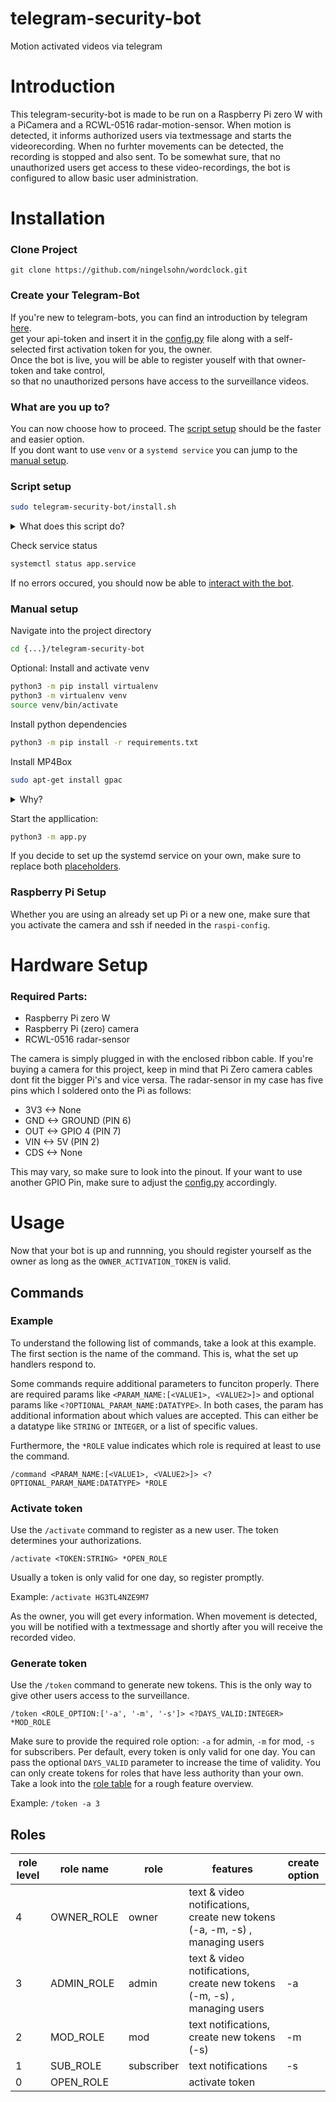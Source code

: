 # telegram-security-bot
Motion activated videos via telegram

# Introduction

This telegram-security-bot is made to be run on a Raspberry Pi zero W with a PiCamera and a RCWL-0516 radar-motion-sensor.
When motion is detected, it informs authorized users via textmessage and starts the videorecording. When no furhter movements can be detected, the recording is stopped and also sent.
To be somewhat sure, that no unauthorized users get access to these video-recordings, the bot is configured to allow basic user administration.

# Installation

### Clone Project

  ```
  git clone https://github.com/ningelsohn/wordclock.git
  ```
  
  

### Create your Telegram-Bot

If you're new to telegram-bots, you can find an introduction by telegram [here](https://core.telegram.org/bots).  
get your api-token and insert it in the [config.py](https://github.com/ningelsohn/telegram-security-bot/blob/main/config.py#L4-L5) file along with a self-selected first activation token for you, the owner.  
Once the bot is live, you will be able to register youself with that owner-token and take control,  
so that no unauthorized persons have access to the surveillance videos.



### What are you up to?
You can now choose how to proceed. The [script setup](#script-setup) should be the faster and easier option.  
If you dont want to use `venv` or a `systemd service`  you can jump to the [manual setup](#manual-setup).

### Script setup

  ```bash
  sudo telegram-security-bot/install.sh
  ```
  <details>
  <summary>What does this script do?</summary>
  <br>

  - Setting up virtual python environment and installing dependencies
  - Installing MP4Box for .h264-to-.mp4 converting
  - Adjusting the [.service-file](https://github.com/ningelsohn/telegram-security-bot/blob/main/app.service#L6) according to the app-location
  - Installing and activating systemd service (stars the app automatically)

  </details>
  
Check service status
```bash
systemctl status app.service
```

If no errors occured, you should now be able to [interact with the bot](#usage).

  
### Manual setup

  Navigate into the project directory
  ```bash
  cd {...}/telegram-security-bot
  ```
  
  Optional: Install and activate venv
  ```bash
  python3 -m pip install virtualenv
  python3 -m virtualenv venv
  source venv/bin/activate
  ```
  
  Install python dependencies
  ```bash
  python3 -m pip install -r requirements.txt
  ```
  
  Install MP4Box
  ```bash
  sudo apt-get install gpac 
  ```
  
  <details>
  <summary>Why?</summary>
  <br>

  PiCamera is capturing videos in h264-encoding. While this is no problem for the usage on the pi, MP4 is a more common coding and has caused less compatibility problems. MP4Box is used to convert .h264 videos to .mp4.
  </details>
  
Start the appllication:
```bash
python3 -m app.py
```

If you decide to set up the systemd service on your own, make sure to replace both [placeholders](https://github.com/ningelsohn/telegram-security-bot/blob/main/app.service#L6).


### Raspberry Pi Setup

Whether you are using an already set up Pi or a new one, make sure that you activate the camera and ssh if needed in the `raspi-config`.

# Hardware Setup

### Required Parts:
- Raspberry Pi zero W
- Raspberry Pi (zero) camera
- RCWL-0516 radar-sensor

The camera is simply plugged in with the enclosed ribbon cable. If you're buying a camera for this project, keep in mind that Pi Zero camera cables dont fit the bigger Pi's and vice versa.
The radar-sensor in my case has five pins which I soldered onto the Pi as follows:

- 3V3 <-> None
- GND <-> GROUND (PIN 6)  
- OUT <-> GPIO 4 (PIN 7)  
- VIN <-> 5V     (PIN 2)  
- CDS <-> None

This may vary, so make sure to look into the pinout. If your want to use another GPIO Pin, make sure to adjust the [config.py](https://github.com/ningelsohn/telegram-security-bot/blob/main/config.py#L5) accordingly.

# Usage



Now that your bot is up and runnning, you should register yourself as the owner as long as the `OWNER_ACTIVATION_TOKEN` is valid.

## Commands

### Example

To understand the following list of commands, take a look at this example.
The first section is the name of the command. This is, what the set up handlers respond to.  

Some commands require additional parameters to funciton properly.
There are required params like `<PARAM_NAME:[<VALUE1>, <VALUE2>]>` and optional params like `<?OPTIONAL_PARAM_NAME:DATATYPE>`.
In both cases, the param has additional information about which values are accepted.
This can either be a datatype like `STRING` or `INTEGER`, or a list of specific values.

Furthermore, the `*ROLE` value indicates which role is required at least to use the command.


```
/command <PARAM_NAME:[<VALUE1>, <VALUE2>]> <?OPTIONAL_PARAM_NAME:DATATYPE> *ROLE
```


### Activate token

Use the `/activate` command to register as a new user. 
The token determines your authorizations.

```
/activate <TOKEN:STRING> *OPEN_ROLE
```

Usually a token is only valid for one day, so register promptly.

Example: `/activate HG3TL4NZE9M7`



As the owner, you will get every information.
When movement is detected, you will be notified with a textmessage and shortly after you will receive the recorded video.

### Generate token

Use the `/token` command to generate new tokens.
This is the only way to give other users access to the surveillance.

```
/token <ROLE_OPTION:['-a', '-m', '-s']> <?DAYS_VALID:INTEGER> *MOD_ROLE
```

Make sure to provide the required role option: `-a` for admin, `-m` for mod, `-s` for subscribers. 
Per default, every token is only valid for one day. You can pass the optional `DAYS_VALID` parameter to increase the time of validity.
You can only create tokens for roles that have less authority than your own.
Take a look into the [role table](#roles) for a rough feature overview.

Example: `/token -a 3`

## Roles

role level | role name   | role          | features                                                                    | create option
-----------| ------------| ------------- |-----------------------------------------------------------------------------|---------------
4          | OWNER_ROLE  | owner         | text & video notifications, create new tokens (-a, -m, -s) , managing users | 
3          | ADMIN_ROLE  | admin         | text & video notifications, create new tokens (-m, -s) , managing users     | -a
2          | MOD_ROLE    | mod           | text notifications, create new tokens (-s)                                  | -m
1          | SUB_ROLE    | subscriber    | text notifications                                                          | -s
0          | OPEN_ROLE   |               | activate token                                                              | 


